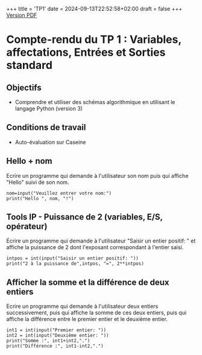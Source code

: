 +++
title = 'TP1'
date = 2024-09-13T22:52:58+02:00
draft = false
+++
<a href="" download>Version PDF</a>

# Compte-rendu du TP 1 : Variables, affectations, Entrées et Sorties standard

## Objectifs

- Comprendre et utiliser des schémas algorithmique en utilisant le langage Python (version 3)

## Conditions de travail

- Auto-évaluation sur Caseine



## Hello + nom

Ecrire un programme qui demande à l'utilisateur son nom puis qui affiche "Hello" suivi de son nom.

```
nom=input("Veuillez entrer votre nom:")
print("Hello ", nom, "!")
```
## Tools IP - Puissance de 2 (variables, E/S, opérateur)

Écrire un programme qui demande à l'utilisateur "Saisir un entier positif: " et affiche la puissance de 2 dont l'exposant correspondant à l'entier saisi.
```
intpos = int(input("Saisir un entier positif: "))
print("2 à la puissance de",intpos, "=", 2**intpos)
```
## Afficher la somme et la différence de deux entiers

Ecrire un programme qui demande à l'utilisateur deux entiers successivement, puis qui affiche la somme de ces deux entiers, puis qui affiche la différence entre le premier entier et le deuxième entier.

```
int1 = int(input("Premier entier: "))
int2 = int(input("Deuxième entier: "))
print("Somme :", int1+int2,".")
print("Différence :", int1-int2,".")
```

